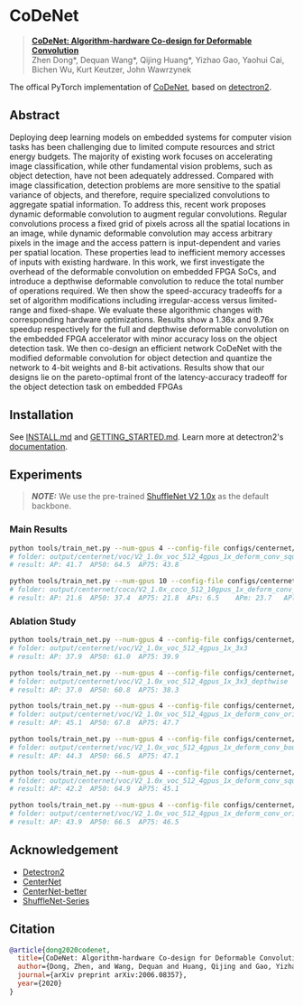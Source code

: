 # CoDeNet

> [**CoDeNet: Algorithm-hardware Co-design for Deformable Convolution**](http://arxiv.org/abs/2006.08357)           
> Zhen Dong*, Dequan Wang*, Qijing Huang*, Yizhao Gao, Yaohui Cai, Bichen Wu, Kurt Keutzer, John Wawrzynek

The offical PyTorch implementation of [CoDeNet](docs/CoDeNet.pdf), based on [detectron2](https://github.com/facebookresearch/detectron2/).


## Abstract

Deploying deep learning models on embedded systems for computer vision tasks has been challenging due to limited compute resources and strict energy budgets. The majority of existing work focuses on accelerating image classification, while other fundamental vision problems, such as object detection, have not been adequately addressed. Compared with image classification, detection problems are more sensitive to the spatial variance of objects, and therefore, require specialized convolutions to aggregate spatial information. To address this, recent work proposes dynamic deformable convolution to augment regular convolutions. Regular convolutions process a fixed grid of pixels across all the spatial locations in an image, while dynamic deformable convolution may access arbitrary pixels in the image and the access pattern is input-dependent and varies per spatial location. These properties lead to inefficient memory accesses of inputs with existing hardware. In this work, we first investigate the overhead of the deformable convolution on embedded FPGA SoCs, and introduce a depthwise deformable convolution to reduce the total number of operations required. We then show the speed-accuracy tradeoffs for a set of algorithm modifications including irregular-access versus limited-range and fixed-shape. We evaluate these algorithmic changes with corresponding hardware optimizations. Results show a 1.36x and 9.76x speedup respectively for the full and depthwise deformable convolution on the embedded FPGA accelerator with minor accuracy loss on the object detection task. We then co-design an efficient network CoDeNet with the modified deformable convolution for object detection and quantize the network to 4-bit weights and 8-bit activations. Results show that our designs lie on the pareto-optimal front of the latency-accuracy tradeoff for the object detection task on embedded FPGAs


## Installation

See [INSTALL.md](INSTALL.md) and [GETTING_STARTED.md](GETTING_STARTED.md).
Learn more at detectron2's [documentation](https://detectron2.readthedocs.org).


## Experiments

> **_NOTE:_** We use the pre-trained [ShuffleNet V2 1.0x](https://github.com/megvii-model/ShuffleNet-Series/tree/master/ShuffleNetV2) as the default backbone.

### Main Results

```bash
python tools/train_net.py --num-gpus 4 --config-file configs/centernet/voc/V2_1.0x_voc_512_4gpus_1x_deform_conv_square_depthwise.yaml
# folder: output/centernet/voc/V2_1.0x_voc_512_4gpus_1x_deform_conv_square_depthwise
# result: AP: 41.7	AP50: 64.5	AP75: 43.8
```


```bash
python tools/train_net.py --num-gpus 10 --config-file configs/centernet/coco/V2_1.0x_coco_512_10gpus_1x_deform_conv_square_depthwise.yaml
# folder: output/centernet/coco/V2_1.0x_coco_512_10gpus_1x_deform_conv_square_depthwise
# result: AP: 21.6	AP50: 37.4	AP75: 21.8	APs: 6.5	APm: 23.7	APl: 34.8
```

### Ablation Study

```bash
python tools/train_net.py --num-gpus 4 --config-file configs/centernet/voc/V2_1.0x_voc_512_4gpus_1x_3x3.yaml
# folder: output/centernet/voc/V2_1.0x_voc_512_4gpus_1x_3x3
# result: AP: 37.9	AP50: 61.0	AP75: 39.9
```

```bash
python tools/train_net.py --num-gpus 4 --config-file configs/centernet/voc/V2_1.0x_voc_512_4gpus_1x_3x3_depthwise.yaml
# folder: output/centernet/voc/V2_1.0x_voc_512_4gpus_1x_3x3_depthwise
# result: AP: 37.0	AP50: 60.8	AP75: 38.3
```

```bash
python tools/train_net.py --num-gpus 4 --config-file configs/centernet/voc/V2_1.0x_voc_512_4gpus_1x_deform_conv_original.yaml
# folder: output/centernet/voc/V2_1.0x_voc_512_4gpus_1x_deform_conv_original
# result: AP: 45.1	AP50: 67.8	AP75: 47.7
```


```bash
python tools/train_net.py --num-gpus 4 --config-file configs/centernet/voc/V2_1.0x_voc_512_4gpus_1x_deform_conv_bound.yaml
# folder: output/centernet/voc/V2_1.0x_voc_512_4gpus_1x_deform_conv_bound
# result: AP: 44.3	AP50: 66.5	AP75: 47.1
```


```bash
python tools/train_net.py --num-gpus 4 --config-file configs/centernet/voc/V2_1.0x_voc_512_4gpus_1x_deform_conv_square.yaml
# folder: output/centernet/voc/V2_1.0x_voc_512_4gpus_1x_deform_conv_square
# result: AP: 42.2	AP50: 64.9	AP75: 45.1
```


```bash
python tools/train_net.py --num-gpus 4 --config-file configs/centernet/voc/V2_1.0x_voc_512_4gpus_1x_deform_conv_original_depthwise.yaml
# folder: output/centernet/voc/V2_1.0x_voc_512_4gpus_1x_deform_conv_original_depthwise
# result: AP: 43.9	AP50: 66.5	AP75: 46.5
```


## Acknowledgement

- [Detectron2](https://github.com/facebookresearch/Detectron2)
- [CenterNet](https://github.com/xingyizhou/CenterNet)
- [CenterNet-better](https://github.com/FateScript/CenterNet-better)
- [ShuffleNet-Series](https://github.com/megvii-model/ShuffleNet-Series)


## Citation

```BibTeX
@article{dong2020codenet,
  title={CoDeNet: Algorithm-hardware Co-design for Deformable Convolution},
  author={Dong, Zhen, and Wang, Dequan and Huang, Qijing and Gao, Yizhao and Cai, Yaohui and Wu, Bichen and Keutzer, Kurt and Wawrzynek, John},
  journal={arXiv preprint arXiv:2006.08357},
  year={2020}
}
```
